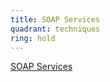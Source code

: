 ```yaml
---
title: SOAP Services
quadrant: techniques
ring: hold
---
```


[SOAP Services](https://www.javatpoint.com/soap-web-services)
